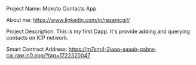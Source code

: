Project Name: Mokoto Contacts App

About me: https://www.linkedin.com/in/rezanicgil/

Project Description: This is my first Dapp. It's provide adding and querying contacts on ICP network.

Smart Contract Address: https://m7sm4-2iaaa-aaaab-qabra-cai.raw.ic0.app/?tag=1722320047
